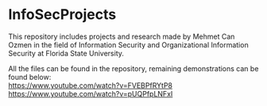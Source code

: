 # InfoSecProjects

This repository includes projects and research made by Mehmet Can Ozmen in the field of Information Security and Organizational Information Security at Florida State University.

All the files can be found in the repository, remaining demonstrations can be found below: <br>
https://www.youtube.com/watch?v=FVEBPfRYtP8 <br>
https://www.youtube.com/watch?v=pUQPfpLNFxI
